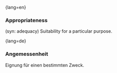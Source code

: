 {lang=en}
### Appropriateness

(syn: adequacy) Suitability for a particular purpose.


{lang=de}
### Angemessenheit

Eignung für einen bestimmten Zweck.
